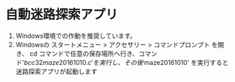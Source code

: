 # 自動迷路探索アプリ

1. Windows環境での作動を推奨しています。
2. Windowsの スタートメニュー > アクセサリー > コマンドプロンプト を開き、 cd コマンドで任意の保存場所へ行き、コマンド'$bcc32 maze20161010.c'を実行し、
   その後'$maze20161010' を実行すると迷路探索アプリが起動します
